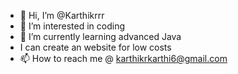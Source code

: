 - 👋 Hi, I’m @Karthikrrr
- 👀 I’m interested in coding
- 🌱 I’m currently learning advanced Java
- I can create an website for low costs
- 📫 How to reach me @ karthikrkarthi6@gmail.com

<!---
Karthikrrr/Karthikrrr is a ✨ special ✨ repository because its `README.md` (this file) appears on your GitHub profile.
You can click the Preview link to take a look at your changes.
--->
